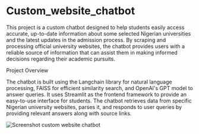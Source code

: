 # Custom_website_chatbot
This project is a custom chatbot designed to help students easily access accurate, up-to-date information about some selected Nigerian universities and the latest updates in the admission process. By scraping and processing official university websites, the chatbot provides users with a reliable source of information that can assist them in making informed decisions regarding their academic pursuits.

Project Overview

The chatbot is built using the Langchain library for natural language processing, FAISS for efficient similarity search, and OpenAI's GPT model to answer queries. It uses Streamlit as the frontend framework to provide an easy-to-use interface for students. The chatbot retrieves data from specific Nigerian university websites, parses it, and responds to user queries by providing relevant answers along with source links.

![Screenshot custom website chatbot](https://github.com/user-attachments/assets/640b280f-0257-49b3-b545-cf8019198f9f)


